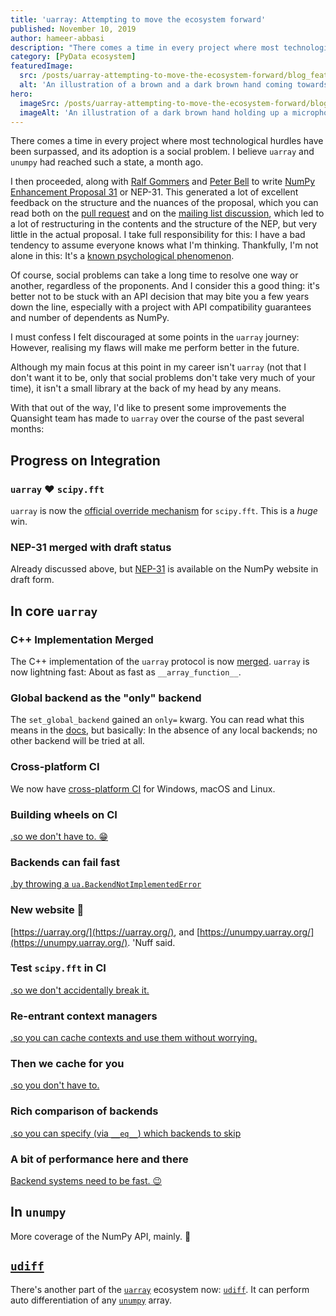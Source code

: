 ```yaml
---
title: 'uarray: Attempting to move the ecosystem forward'
published: November 10, 2019
author: hameer-abbasi
description: "There comes a time in every project where most technological hurdles have been surpassed, and its adoption is a social problem. I believe uarray and unumpy had reached such a state, a month ago. I'd like to present some improvements the Quansight team has made to uarray over the course of the past several months."
category: [PyData ecosystem]
featuredImage:
  src: /posts/uarray-attempting-to-move-the-ecosystem-forward/blog_feature_var1.png
  alt: 'An illustration of a brown and a dark brown hand coming towards each other to pass a business card with the logo of Quansight Labs.'
hero:
  imageSrc: /posts/uarray-attempting-to-move-the-ecosystem-forward/blog_hero_var2.svg
  imageAlt: 'An illustration of a dark brown hand holding up a microphone, with some graphical elements highlighting the top of the microphone.'
---
```


There comes a time in every project where most technological hurdles have been surpassed, and its adoption is a social problem. I believe `uarray` and `unumpy` had reached such a state, a month ago.

I then proceeded, along with [Ralf Gommers](https://github.com/rgommers) and [Peter Bell](https://github.com/peterbell10) to write [NumPy Enhancement Proposal 31](https://numpy.org/neps/nep-0031-uarray.html) or NEP-31. This generated a lot of excellent feedback on the structure and the nuances of the proposal, which you can read both on the [pull request](https://numpy.org/neps/nep-0031-uarray.html) and on the [mailing list discussion](https://mail.python.org/pipermail/numpy-discussion/2019-September/079961.html), which led to a lot of restructuring in the contents and the structure of the NEP, but very little in the actual proposal. I take full responsibility for this: I have a bad tendency to assume everyone knows what I'm thinking. Thankfully, I'm not alone in this: It's a [known psychological phenomenon](https://en.wikipedia.org/wiki/Curse_of_knowledge).

Of course, social problems can take a long time to resolve one way or another, regardless of the proponents. And I consider this a good thing: it's better not to be stuck with an API decision that may bite you a few years down the line, especially with a project with API compatibility guarantees and number of dependents as NumPy.

I must confess I felt discouraged at some points in the `uarray` journey: However, realising my flaws will make me perform better in the future.

Although my main focus at this point in my career isn't `uarray` (not that I don't want it to be, only that social problems don't take very much of your time), it isn't a small library at the back of my head by any means.

With that out of the way, I'd like to present some improvements the Quansight team has made to `uarray` over the course of the past several months:

## Progress on Integration
### `uarray` ❤️ `scipy.fft`
`uarray` is now the [official override mechanism](https://scipy.github.io/devdocs/reference/fft.html#backend-control) for `scipy.fft`. This is a *huge* win.

### NEP-31 merged with draft status
Already discussed above, but [NEP-31](https://numpy.org/neps/nep-0031-uarray.html) is available on the NumPy website in draft form.

## In core `uarray`
### C++ Implementation Merged
The C++ implementation of the `uarray` protocol is now [merged](https://github.com/Quansight-Labs/uarray/pull/170). `uarray` is now lightning fast: About as fast as `__array_function__`.

### Global backend as the "only" backend
The `set_global_backend` gained an `only=` kwarg. You can read what this means in the [docs](https://uarray.org/en/latest/generated/uarray.set_global_backend.html), but basically: In the absence of any local backends; no other backend will be tried at all.

### Cross-platform CI
We now have [cross-platform CI](https://github.com/Quansight-Labs/uarray/pull/178) for Windows, macOS and Linux.

### Building wheels on CI
[.so we don't have to. 😁](https://github.com/Quansight-Labs/uarray/pull/193)

### Backends can fail fast
[.by throwing a `ua.BackendNotImplementedError`](https://github.com/Quansight-Labs/uarray/pull/199)

### New website 🥳
[https://uarray.org/](https://uarray.org/), and [https://unumpy.uarray.org/](https://unumpy.uarray.org/). 'Nuff said.

### Test `scipy.fft` in CI
[.so we don't accidentally break it.](https://github.com/Quansight-Labs/uarray/commit/ddbdad8bec3c94258e646313bcb20189f103a120)

### Re-entrant context managers
[.so you can cache contexts and use them without worrying.](https://github.com/Quansight-Labs/uarray/pull/207)

### Then we cache for you
[.so you don't have to.](https://github.com/Quansight-Labs/uarray/pull/210)

### Rich comparison of backends
[.so you can specify (via `__eq__`) which backends to skip](https://github.com/Quansight-Labs/uarray/pull/212)

### A bit of performance here and there
[Backend systems need to be fast. 😉](https://github.com/Quansight-Labs/uarray/pull/212)

## In `unumpy`
More coverage of the NumPy API, mainly. 🏃‍

## [`udiff`](https://github.com/Quansight-Labs/udiff)
There's another part of the [`uarray`](https://uarray.org/) ecosystem now: [`udiff`](https://github.com/Quansight-Labs/udiff). It can perform auto differentiation of any [`unumpy`](https://unumpy.uarray.org/) array.
